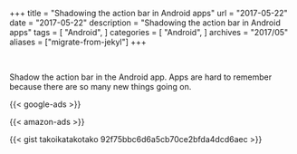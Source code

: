 +++
title = "Shadowing the action bar in Android apps"
url = "2017-05-22"
date = "2017-05-22"
description = "Shadowing the action bar in Android apps"
tags = [
    "Android",
]
categories = [
    "Android",
]
archives = "2017/05"
aliases = ["migrate-from-jekyl"]
+++

<br>

Shadow the action bar in the Android app.
Apps are hard to remember because there are so many new things going on.

<!-- Google Ads -->
{{< google-ads >}}

<!-- Amazon Ads -->
{{< amazon-ads >}}

{{< gist takoikatakotako 92f75bbc6d6a5cb70ce2bfda4dcd6aec >}}
